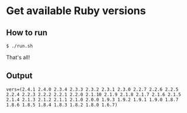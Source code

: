 # Get available Ruby versions

## How to run

```sh
$ ./run.sh
```

That's all!

## Output

```
vers=(2.4.1 2.4.0 2.3.4 2.3.3 2.3.2 2.3.1 2.3.0 2.2.7 2.2.6 2.2.5 2.2.4 2.2.3 2.2.2 2.2.1 2.2.0 2.1.10 2.1.9 2.1.8 2.1.7 2.1.6 2.1.5 2.1.4 2.1.3 2.1.2 2.1.1 2.1.0 2.0.0 1.9.3 1.9.2 1.9.1 1.9.0 1.8.7 1.8.6 1.8.5 1.8.4 1.8.3 1.8.2 1.8.0 1.6.7)
```
